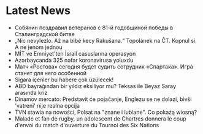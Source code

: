 # Latest News
-  Собянин поздравил ветеранов с 81-й годовщиной победы в Сталинградской битве
-  „Nic nevylezlo. Až na blbé kecy Rakušana.“ Topolánek na ČT. Kopnul si. A ne jenom jednou
-  MİT ve Emniyet'ten İsrail casuslarına operasyon
-  Azərbaycanda 325 nəfər koronavirusa yoluxdu
-  Матч «Ростова» сегодня будет судить сотрудник «Спартака». Игра станет для него особенной
-  Sigara içenler bu habere çok üzülecek!
-  ABD bayrağından bir yıldız eksiliyor mu? Teksas ile Beyaz Saray arasında kriz
-  Dinamov mercato: Predstavit će pojačanje, Englezu se ne dolazi, bivši 'vatreni' nije realna opcija
-  TVN stawia na nowości, Polsat na "znane i lubiane". Co pokażą wiosną?
-  Malade et fan de rugby, un adolescent de Chartres donnera le coup d'envoi du match d'ouverture du Tournoi des Six Nations
